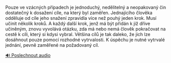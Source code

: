 
Pouze ve vzácných případech je jednoduchý, nedělitelný a neopakovaný čin dostatečný k dosažení cíle, na který byl zaměřen. Jednajícího člověka odděluje od cíle jeho snažení zpravidla více než pouhý jeden krok. Musí učinit několik kroků. A každý další krok, jenž má být přidán k již dříve učiněným, znovu vyvolává otázku, zda má nebo nemá člověk pokračovat na cestě k cíli, který si kdysi vybral. Většina cílů je tak daleko, že jich lze dosáhnout pouze pomocí rozhodné vytrvalosti. K úspěchu je nutné vytrvalé jednání, pevně zaměřené na požadovaný cíl.

[🔊 Poslechnout audio](/data/7-paragraphs/audio/chapter_87/para_010-Pouze-ve-vzcnch-ppadech-je-jednoduch-nedlit.mp3)
